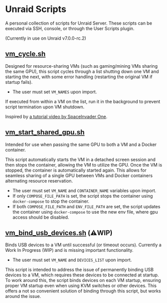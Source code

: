 # Unraid Scripts

A personal collection of scripts for Unraid Server. These scripts can be executed via SSH, console, or through the User Scripts plugin.

(Currently in use on Unraid v7.0.0-rc.2)

## [vm_cycle.sh](vm_cycle.sh)

Designed for resource-sharing VMs (such as gaming/mining VMs sharing the same GPU), this script cycles through a list shutting down one VM and starting the next, with some error handling (restarting the original VM if startup fails).

* The user must set `VM_NAMES` upon import.

If executed from within a VM on the list, run it in the background to prevent script termination upon VM shutdown.

Inspired by [a tutorial video by SpaceInvader One](https://www.youtube.com/watch?v=QoVJ0460cro).

## [vm_start_shared_gpu.sh](vm_start_shared_gpu.sh)

Intended for use when passing the same GPU to both a VM and a Docker container.

This script automatically starts the VM in a detached screen session and then stops the container, allowing the VM to utilize the GPU. Once the VM is stopped, the container is automatically started again. This allows for seamless sharing of a single GPU between VMs and Docker containers alternating resource reservation.

* The user must set `VM_NAME` and `CONTAINER_NAME` variables upon import.
* If only `COMPOSE_FILE_PATH` is set, the script stops the container using `docker-compose` to stop the container.
* If both `COMPOSE_FILE_PATH` and `ENV_FILE_PATH` are set, the script updates the container using `docker-compose` to use the new env file, where gpu access should be disabled.

## [vm_bind_usb_devices.sh](vm_bind_usb_devices.sh) (⚠️WIP)

Binds USB devices to a VM until successful (or timeout occurs). Currently a Work In Progress (WIP) and is missing important functionality.

* The user must set `VM_NAME` and `DEVICES_LIST` upon import.

This script is intended to address the issue of permanently binding USB devices to a VM, which requires these devices to be connected at startup.  To work around this, the script binds devices on each VM startup, ensuring proper VM startup even when using KVM switches or other devices. This offers a not so convenient solution of binding through this script, but works around the issue.
